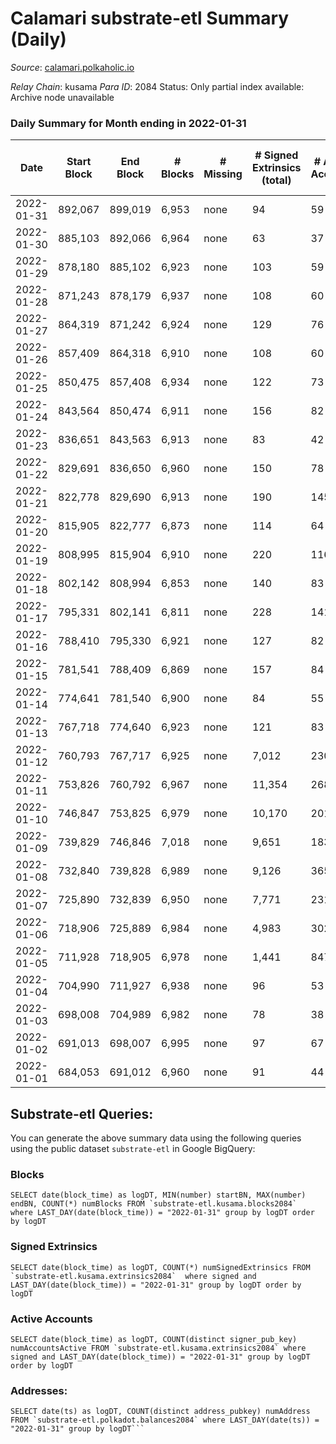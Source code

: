 # Calamari substrate-etl Summary (Daily)

_Source_: [calamari.polkaholic.io](https://calamari.polkaholic.io)

*Relay Chain*: kusama
*Para ID*: 2084
Status: Only partial index available: Archive node unavailable


### Daily Summary for Month ending in 2022-01-31


| Date | Start Block | End Block | # Blocks | # Missing | # Signed Extrinsics (total) | # Active Accounts | # Addresses with Balances | # Events | # Transfers | # XCM Transfers In | # XCM Transfers Out |
| ---- | ----------- | --------- | -------- | --------- | --------------------------- | ----------------- | ------------------------- | -------- | ----------- | ------------------ | ------------------- |
| 2022-01-31 | 892,067 | 899,019 | 6,953 | none  | 94 | 59 | 20,603 | 14,286 | 63 ($17,421.94) |   |   |
| 2022-01-30 | 885,103 | 892,066 | 6,964 | none  | 63 | 37 | 20,596 | 14,189 | 34 ($9,533.21) |   |   |
| 2022-01-29 | 878,180 | 885,102 | 6,923 | none  | 103 | 59 |  | 14,277 | 76 ($17,704.52) |   |   |
| 2022-01-28 | 871,243 | 878,179 | 6,937 | none  | 108 | 60 | 20,575 | 14,311 | 74 ($313,707) |   |   |
| 2022-01-27 | 864,319 | 871,242 | 6,924 | none  | 129 | 76 | 20,567 | 14,347 | 63 ($14,716.45) |   |   |
| 2022-01-26 | 857,409 | 864,318 | 6,910 | none  | 108 | 60 |  | 14,284 | 75 ($122,780) |   |   |
| 2022-01-25 | 850,475 | 857,408 | 6,934 | none  | 122 | 73 | 20,535 | 14,404 | 84 ($198,282) |   |   |
| 2022-01-24 | 843,564 | 850,474 | 6,911 | none  | 156 | 82 | 20,508 | 14,492 | 105 ($17,031.52) |   |   |
| 2022-01-23 | 836,651 | 843,563 | 6,913 | none  | 83 | 42 | 20,481 | 14,183 | 63 ($39,307.20) |   |   |
| 2022-01-22 | 829,691 | 836,650 | 6,960 | none  | 150 | 78 | 20,466 | 14,599 | 128 ($172,681) |   |   |
| 2022-01-21 | 822,778 | 829,690 | 6,913 | none  | 190 | 145 | 20,428 | 14,625 | 167 ($150,528) |   |   |
| 2022-01-20 | 815,905 | 822,777 | 6,873 | none  | 114 | 64 | 20,408 | 14,240 | 74 ($199,898) |   |   |
| 2022-01-19 | 808,995 | 815,904 | 6,910 | none  | 220 | 116 |  | 14,735 | 84 ($52,981.44) |   |   |
| 2022-01-18 | 802,142 | 808,994 | 6,853 | none  | 140 | 83 | 20,365 | 14,302 | 86 ($48,115.99) |   |   |
| 2022-01-17 | 795,331 | 802,141 | 6,811 | none  | 228 | 141 | 20,348 | 14,593 | 132 ($119,805) |   |   |
| 2022-01-16 | 788,410 | 795,330 | 6,921 | none  | 127 | 82 | 20,304 | 14,389 | 81 ($41,891.36) |   |   |
| 2022-01-15 | 781,541 | 788,409 | 6,869 | none  | 157 | 84 | 20,282 | 14,405 | 106 ($140,296) |   |   |
| 2022-01-14 | 774,641 | 781,540 | 6,900 | none  | 84 | 55 | 20,260 | 14,160 | 42 ($15,480.10) |   |   |
| 2022-01-13 | 767,718 | 774,640 | 6,923 | none  | 121 | 83 | 20,245 | 14,359 | 68 ($134,713) |   |   |
| 2022-01-12 | 760,793 | 767,717 | 6,925 | none  | 7,012 | 230 | 20,230 | 35,225 | 233 ($264,665) |   |   |
| 2022-01-11 | 753,826 | 760,792 | 6,967 | none  | 11,354 | 268 | 20,203 | 48,274 | 136 ($127,206) |   |   |
| 2022-01-10 | 746,847 | 753,825 | 6,979 | none  | 10,170 | 201 | 20,173 | 44,643 | 65 ($74,200.58) |   |   |
| 2022-01-09 | 739,829 | 746,846 | 7,018 | none  | 9,651 | 183 | 20,153 | 43,182 | 65 ($13,707.83) |   |   |
| 2022-01-08 | 732,840 | 739,828 | 6,989 | none  | 9,126 | 365 | 20,114 | 41,702 | 210 ($702,976) |   |   |
| 2022-01-07 | 725,890 | 732,839 | 6,950 | none  | 7,771 | 231 | 20,095 | 37,493 | 103 ($32,046.05) |   |   |
| 2022-01-06 | 718,906 | 725,889 | 6,984 | none  | 4,983 | 302 | 20,065 | 29,395 | 138 ($165,968) |   |   |
| 2022-01-05 | 711,928 | 718,905 | 6,978 | none  | 1,441 | 847 | 20,011 | 19,140 | 634 ($335,512) |   |   |
| 2022-01-04 | 704,990 | 711,927 | 6,938 | none  | 96 | 53 | 19,929 | 14,206 | 61 ($109,944) |   |   |
| 2022-01-03 | 698,008 | 704,989 | 6,982 | none  | 78 | 38 | 19,918 | 14,232 | 52 ($32,845.52) |   |   |
| 2022-01-02 | 691,013 | 698,007 | 6,995 | none  | 97 | 67 | 19,915 | 14,352 | 74 ($64,449.40) |   |   |
| 2022-01-01 | 684,053 | 691,012 | 6,960 | none  | 91 | 44 | 19,910 | 14,333 | 83 ($125,139) |   |   |

## Substrate-etl Queries:
You can generate the above summary data using the following queries using the public dataset `substrate-etl` in Google BigQuery:


### Blocks
```
SELECT date(block_time) as logDT, MIN(number) startBN, MAX(number) endBN, COUNT(*) numBlocks FROM `substrate-etl.kusama.blocks2084`  where LAST_DAY(date(block_time)) = "2022-01-31" group by logDT order by logDT
```


### Signed Extrinsics
```
SELECT date(block_time) as logDT, COUNT(*) numSignedExtrinsics FROM `substrate-etl.kusama.extrinsics2084`  where signed and LAST_DAY(date(block_time)) = "2022-01-31" group by logDT order by logDT
```


### Active Accounts
```
SELECT date(block_time) as logDT, COUNT(distinct signer_pub_key) numAccountsActive FROM `substrate-etl.kusama.extrinsics2084` where signed and LAST_DAY(date(block_time)) = "2022-01-31" group by logDT order by logDT
```


### Addresses:
```
SELECT date(ts) as logDT, COUNT(distinct address_pubkey) numAddress FROM `substrate-etl.polkadot.balances2084` where LAST_DAY(date(ts)) = "2022-01-31" group by logDT```

